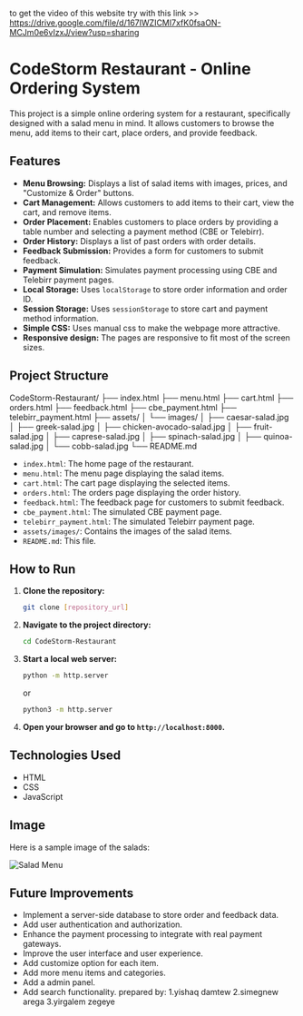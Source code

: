 to get the video of this website try with this link >> https://drive.google.com/file/d/167IWZICMI7xfK0fsaON-MCJm0e6vIzxJ/view?usp=sharing

# CodeStorm Restaurant - Online Ordering System

This project is a simple online ordering system for a restaurant, specifically designed with a salad menu in mind. It allows customers to browse the menu, add items to their cart, place orders, and provide feedback.

## Features

* **Menu Browsing:** Displays a list of salad items with images, prices, and "Customize & Order" buttons.
* **Cart Management:** Allows customers to add items to their cart, view the cart, and remove items.
* **Order Placement:** Enables customers to place orders by providing a table number and selecting a payment method (CBE or Telebirr).
* **Order History:** Displays a list of past orders with order details.
* **Feedback Submission:** Provides a form for customers to submit feedback.
* **Payment Simulation:** Simulates payment processing using CBE and Telebirr payment pages.
* **Local Storage:** Uses `localStorage` to store order information and order ID.
* **Session Storage:** Uses `sessionStorage` to store cart and payment method information.
* **Simple CSS:** Uses manual css to make the webpage more attractive.
* **Responsive design:** The pages are responsive to fit most of the screen sizes.

## Project Structure
CodeStorm-Restaurant/
├── index.html
├── menu.html
├── cart.html
├── orders.html
├── feedback.html
├── cbe_payment.html
├── telebirr_payment.html
├── assets/
│   └── images/
│       ├── caesar-salad.jpg
│       ├── greek-salad.jpg
│       ├── chicken-avocado-salad.jpg
│       ├── fruit-salad.jpg
│       ├── caprese-salad.jpg
│       ├── spinach-salad.jpg
│       ├── quinoa-salad.jpg
│       └── cobb-salad.jpg
└── README.md


* `index.html`: The home page of the restaurant.
* `menu.html`: The menu page displaying the salad items.
* `cart.html`: The cart page displaying the selected items.
* `orders.html`: The orders page displaying the order history.
* `feedback.html`: The feedback page for customers to submit feedback.
* `cbe_payment.html`: The simulated CBE payment page.
* `telebirr_payment.html`: The simulated Telebirr payment page.
* `assets/images/`: Contains the images of the salad items.
* `README.md`: This file.

## How to Run

1.  **Clone the repository:**
    ```bash
    git clone [repository_url]
    ```
2.  **Navigate to the project directory:**
    ```bash
    cd CodeStorm-Restaurant
    ```
3.  **Start a local web server:**
    ```bash
    python -m http.server
    ```
    or
    ```bash
    python3 -m http.server
    ```
4.  **Open your browser and go to `http://localhost:8000`.**

## Technologies Used

* HTML
* CSS
* JavaScript

## Image

Here is a sample image of the salads:

![Salad Menu](assets/images/cobb-salad.jpg)

## Future Improvements

* Implement a server-side database to store order and feedback data.
* Add user authentication and authorization.
* Enhance the payment processing to integrate with real payment gateways.
* Improve the user interface and user experience.
* Add customize option for each item.
* Add more menu items and categories.
* Add a admin panel.
* Add search functionality.
prepared by:
1.yishaq damtew
2.simegnew arega
3.yirgalem zegeye
